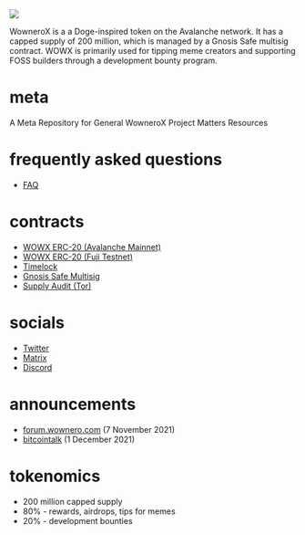 <img src = "https://raw.githubusercontent.com/wownerox/meta/main/WOWX_Logo.svg">

WowneroX is a a Doge-inspired token on the Avalanche network. It has a capped supply of 200 million, which is managed by a Gnosis Safe multisig contract. WOWX is primarily used for tipping meme creators and supporting FOSS builders through a development bounty program.

# meta
A Meta Repository for General WowneroX Project Matters  Resources

# frequently asked questions
- [FAQ](https://github.com/wownerox/meta/wiki/FAQ)

# contracts
- [WOWX ERC-20 (Avalanche Mainnet)](https://snowtrace.io/address/0xba5dc7e77d150816b758e9826fcad2d74820e379)
- [WOWX ERC-20 (Fuji Testnet)](https://testnet.snowtrace.io/address/0xc6B039b1e0be1ba0B433f319898438E782E5dEBA)
- [Timelock](https://snowtrace.io/address/0xc6B039b1e0be1ba0B433f319898438E782E5dEBA)
- [Gnosis Safe Multisig](https://snowtrace.io/address/0x28A32244A2075d204C625FB825Ead7BcB4EfDd90)
- [Supply Audit (Tor)](http://li4gteemkkrnwwbc4hnrlq2vrvm2bpx3dzlrff2aggj7wihq66hfsbyd.onion:4006/list)

# socials
- [Twitter](https://twitter.com/W0wn3r0X)
- [Matrix](https://matrix.to/#/#wowx:matrix.org)
- [Discord](https://discord.gg/eCncnMtCaG)

# announcements
- [forum.wownero.com](https://forum.wownero.com/t/wownero-rewards-on-avalanche-network/999) (7 November 2021)
- [bitcointalk](https://bitcointalk.org/index.php?topic=5374615.0) (1 December 2021)

# tokenomics
- 200 million capped supply
- 80% - rewards, airdrops, tips for memes
- 20% - development bounties
